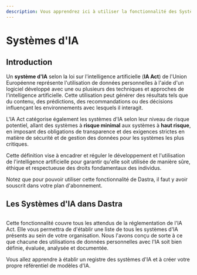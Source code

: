 ```yaml
---
description: Vous apprendrez ici à utiliser la fonctionnalité des Systèmes d'IA.
---
```


# Systèmes d'IA

## Introduction

Un **système d'IA** selon la loi sur l'intelligence artificielle (**IA Act**) de l'Union Européenne représente l'utilisation de données personnelles à l'aide d'un logiciel développé avec une ou plusieurs des techniques et approches de l'intelligence artificielle. Cette utilisation peut générer des résultats tels que du contenu, des prédictions, des recommandations ou des décisions influençant les environnements avec lesquels il interagit.

L'IA Act catégorise également les systèmes d'IA selon leur niveau de risque potentiel, allant des systèmes à **risque minimal** aux systèmes à **haut risque**, en imposant des obligations de transparence et des exigences strictes en matière de sécurité et de gestion des données pour les systèmes les plus critiques.

Cette définition vise à encadrer et réguler le développement et l'utilisation de l'intelligence artificielle pour garantir qu'elle soit utilisée de manière sûre, éthique et respectueuse des droits fondamentaux des individus.

Notez que pour pouvoir utiliser cette fonctionnalité de Dastra, il faut y avoir souscrit dans votre plan d'abonnement.

## Les Systèmes d'IA dans Dastra

<figure><img src="../../.gitbook/assets/Capture d&#x27;écran 2024-05-21 174301.png" alt=""><figcaption></figcaption></figure>

Cette fonctionnalité couvre tous les attendus de la réglementation de l'IA Act. Elle vous permettra de d'établir une liste de tous les systèmes d'IA présents au sein de votre organisation. Nous l'avons conçu de sorte à ce que chacune des utilisations de données personnelles avec l'IA soit bien définie, évaluée, analysée et documentée.

Vous allez apprendre à établir un registre des systèmes d'IA et à créer votre propre référentiel de modèles d'IA.

